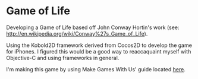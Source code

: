 Game of Life
============
Developing a Game of Life based off John Conway Hortin's work (see: http://en.wikipedia.org/wiki/Conway%27s_Game_of_Life).

Using the Kobold2D framework derived from Cocos2D to develop the game for iPhones.  I figured this would be a good way to reaccaquaint myself with Objective-C and using frameworks in general.

I'm making this game by using Make Games With Us' guide located <a href="https://www.makegameswith.us/tutorials/game-of-life/take-the-dive/">here</a>.
